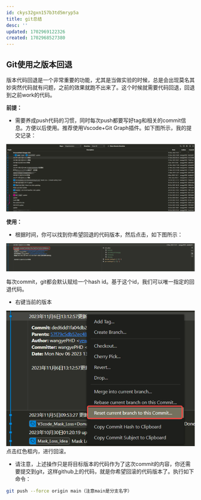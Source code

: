 ```yaml
---
id: ckys32gxn157b3td5mryp5a
title: git总结
desc: ''
updated: 1702969122326
created: 1702968527380
---
```


## **Git使用之版本回退**

版本代码回退是一个非常重要的功能，尤其是当做实验的时候，总是会出现莫名其妙突然代码就有问题，之前的效果就跑不出来了。这个时候就需要代码回退，回退到之前work的代码。

**前提：**

* 需要养成push代码的习惯，同时每次push都要写好tag和相关的commit信息。方便以后使用。推荐使用Vscode+Git Graph插件。如下图所示，我的提交记录：

![图 0](assets/images/2c8d3d0e380f8be98c79423765b46ef69fd9b877f9a046435ebd11b0c7514de2.png)  


**使用：**
* 根据时间，你可以找到你希望回退的代码版本，然后点击，如下图所示：

![图 1](assets/images/d83fe2eda7209146ee4788b03974b08abc72e8b783fdcb05839130bfa9b4b5a8.png)  


每次commit，git都会默认赋给一个hash id。基于这个id，我们可以唯一指定的回退代码。

* 右键当前的版本

![图 2](assets/images/96684b9be65d9b49136de7bb110d074da34af8bf3be2f9bb3bd092dd38b42152.png)  
点击红色框内，进行回滚。

* 请注意，上述操作只是将目标版本的代码作为了这次commit的内容，你还需要提交到git，这样github上的代码，就是你希望回滚的代码版本了。执行如下命令：
```bash
git push --force origin main（注意main是分支名字）
```
